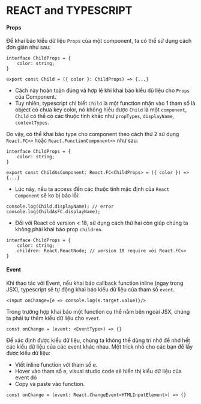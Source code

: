 # REACT and TYPESCRIPT

#### Props

Để khai báo kiểu dữ liệu `Props` của một component, ta có thể sử dụng cách đơn giản như sau:

```
interface ChildProps = {
    color: string;
}

export const Child = ({ color }: ChildProps) => {...}
```

- Cách này hoàn toàn đúng và hợp lệ khi khai báo kiểu dũ liệu cho `Props` của Component.
- Tuy nhiên, typescript chỉ biết `Child` là một function nhận vào 1 tham số là object có chưa key color, nó không hiểu được `Child` là một `component`, `Child` có thể có các thuộc tính khác như `propTypes`, `displayName`, `contextTypes`.

Do vậy, có thể khai báo type cho component theo cách thứ 2 sử dụng `React.FC<>` hoặc `React.FunctionComponent<>` như sau:

```
interface ChildProps = {
    color: string;
}

export const ChildAsComponent: React.FC<ChildProps> = ({ color }) => {...}
```

- Lúc này, nếu ta access đến các thuộc tính mặc định của `React Component` sẽ ko bị báo lỗi:

```
console.log(Child.displayName); // error
console.log(ChildAsFC.displayName);
```

- Đối với React có version < 18, sử dụng cách thứ hai còn giúp chúng ta không phải khai báo prop `children`.

```
interface ChildProps = {
    color: string;
    children: React.ReactNode; // version 18 require với React.FC<>
}
```

#### Event

Khi thao tác với Event, nếu khai báo callback function inline (ngay trong JSX), typescript sẽ tự động khai báo kiểu dữ liệu của tham số `event`.

```
<input onChange={e => console.log(e.target.value)}/>
```

Trong trường hợp khai báo một function cụ thể nằm bên ngoài JSX, chúng ta phải tự thêm kiểu dữ liệu cho `event`.

```
const onChange = (event: <EventType>) => {}
```

Để xác định được kiểu dữ liệu, chúng ta không thể dùng trí nhớ để nhớ hết các kiểu dữ liệu của các event khác nhau. Một trick nhỏ cho các bạn để lấy được kiểu dữ liệu:

- Viết inline function với tham số e.
- Hover vào tham số e, visual studio code sẽ hiển thị kiểu dữ liệu của event đó
- Copy và paste vào function.

```
const onChange = (event: React.ChangeEvent<HTMLInputElement>) => {}
```
